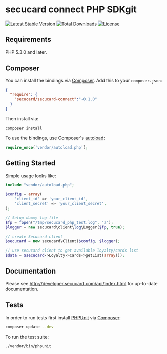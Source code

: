 # secucard connect PHP SDKgit

[![Latest Stable Version](https://poser.pugx.org/secucard/secucard-connect/v/stable)](https://packagist.org/packages/secucard/secucard-connect)
[![Total Downloads](https://poser.pugx.org/secucard/secucard-connect/downloads)](https://packagist.org/packages/secucard/secucard-connect)
[![License](https://poser.pugx.org/secucard/secucard-connect/license)](https://packagist.org/packages/secucard/secucard-connect)

## Requirements

PHP 5.3.0 and later.

## Composer

You can install the bindings via [Composer](http://getcomposer.org/). Add this to your `composer.json`:

```json
{
  "require": {
    "secucard/secucard-connect":"~0.1.0"
  }
}
```

Then install via:

```bash
composer install
```

To use the bindings, use Composer's [autoload](https://getcomposer.org/doc/00-intro.md#autoloading):

```php
require_once('vendor/autoload.php');
```

## Getting Started

Simple usage looks like:

```php
include "vendor/autoload.php";

$config = array(
    'client_id' => 'your_client_id',
    'client_secret' => 'your_client_secret',
);

// Setup dummy log file
$fp = fopen("/tmp/secucard_php_test.log", "a");
$logger = new secucard\client\log\Logger($fp, true);

// create Secucard client
$secucard = new secucard\Client($config, $logger);

// use secucard client to get available loyalty/cards list
$data = $secucard->Loyalty->Cards->getList(array());
```

## Documentation

Please see http://developer.secucard.com/api/index.html for up-to-date documentation.

## Tests

In order to run tests first install [PHPUnit](http://packagist.org/packages/phpunit/phpunit) via [Composer](http://getcomposer.org/):

```bash
composer update --dev
```

To run the test suite:

```bash
./vendor/bin/phpunit
```
